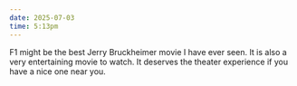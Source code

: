 ```yaml
---
date: 2025-07-03
time: 5:13pm
---
```

F1 might be the best Jerry Bruckheimer movie I have ever seen. It is also a very entertaining movie to watch. It deserves the theater experience if you have a nice one near you.